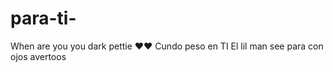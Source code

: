 # para-ti-
When are you you dark pettie ❤️❤️ Cundo peso en TI El lil man see para con ojos avertoos 
